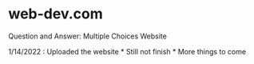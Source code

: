 # web-dev.com
Question and Answer: Multiple Choices Website

1/14/2022 : Uploaded the website
    * Still not finish
    * More things to come
